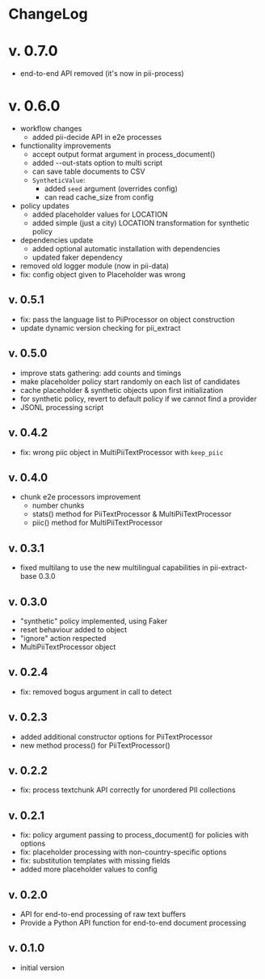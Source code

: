 # ChangeLog

# v. 0.7.0
 * end-to-end API removed (it's now in pii-process)

# v. 0.6.0
 * workflow changes
     - added pii-decide API in e2e processes
 * functionality improvements
    - accept output format argument in process_document()
    - added --out-stats option to multi script
    - can save table documents to CSV
    - `SyntheticValue`:
       - added `seed` argument (overrides config)
	   - can read cache_size from config
 * policy updates
    - added placeholder values for LOCATION
    - added simple (just a city) LOCATION transformation for synthetic policy
 * dependencies update
     - added optional automatic installation with dependencies
	 - updated faker dependency
 * removed old logger module (now in pii-data)
 * fix: config object given to Placeholder was wrong

## v. 0.5.1
 * fix: pass the language list to PiiProcessor on object construction
 * update dynamic version checking for pii_extract

## v. 0.5.0
 * improve stats gathering: add counts and timings
 * make placeholder policy start randomly on each list of candidates
 * cache placeholder & synthetic objects upon first initialization
 * for synthetic policy, revert to default policy if we cannot find a provider
 * JSONL processing script

## v. 0.4.2
 * fix: wrong piic object in MultiPiiTextProcessor with `keep_piic`

## v. 0.4.0
 * chunk e2e processors improvement
    - number chunks
    - stats() method for PiiTextProcessor & MultiPiiTextProcessor
	- piic() method for MultiPiiTextProcessor

## v. 0.3.1
 * fixed multilang to use the new multilingual capabilities in
   pii-extract-base 0.3.0

## v. 0.3.0
 * "synthetic" policy implemented, using Faker
 * reset behaviour added to object
 * "ignore" action respected
 * MultiPiiTextProcessor object

## v. 0.2.4
 * fix: removed bogus argument in call to detect

## v. 0.2.3
 * added additional constructor options for PiiTextProcessor
 * new method process() for PiiTextProcessor()

## v. 0.2.2
 * fix: process textchunk API correctly for unordered PII collections

## v. 0.2.1
 * fix: policy argument passing to process_document() for policies with options
 * fix: placeholder processing with non-country-specific options
 * fix: substitution templates with missing fields
 * added more placeholder values to config

## v. 0.2.0
 * API for end-to-end processing of raw text buffers
 * Provide a Python API function for end-to-end document processing

## v. 0.1.0
 * initial version
